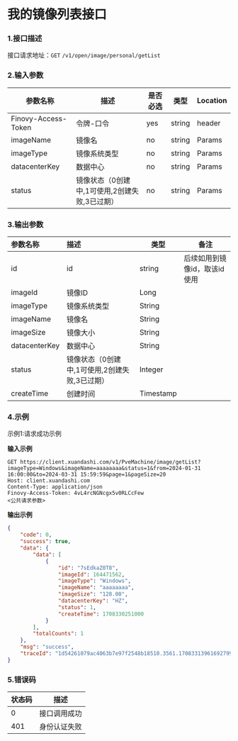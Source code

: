 # 我的镜像列表接口

### 1.接口描述 
接口请求地址：`GET` `/v1/open/image/personal/getList`

### 2.输入参数

| 参数名称              | 描述   | 是否必选 | 类型     | Location |
|-------------------|------|------|--------|----------|
| Finovy-Access-Token | 令牌-口令                                     | yes  | string | header |
| imageName | 镜像名                                        | no | string | Params |
| imageType | 镜像系统类型 | no | string | Params |
| datacenterKey | 数据中心 | no | string | Params |
| status | 镜像状态（0创建中,1可使用,2创建失败,3已过期） | no | string | Params |

### 3.输出参数

| 参数名称      | 描述                                          | 类型      | 备注                                        |
| :------------ | :-------------------------------------------- | --------- | ------------------------------------------- |
| id            | id                                            | string    | 后续如用到镜像id，取该id使用 |
| imageId       | 镜像ID                                        | Long      |                                             |
| imageType     | 镜像系统类型                                  | String    |                                             |
| imageName     | 镜像名                                        | String    |                                             |
| imageSize     | 镜像大小                                      | String    |                                             |
| datacenterKey | 数据中心                                      | String    |                                             |
| status        | 镜像状态（0创建中,1可使用,2创建失败,3已过期） | Integer   |                                             |
| createTime    | 创建时间                                      | Timestamp |                                             |


### 4.示例
示例1:请求成功示例

**输入示例**

```text
GET https://client.xuandashi.com/v1/PveMachine/image/getList?imageType=Windows&imageName=aaaaaaaa&status=1&from=2024-01-31 16:00:00&to=2024-03-31 15:59:59&page=1&pageSize=20
Host: client.xuandashi.com
Content-Type: application/json
Finovy-Access-Token: 4vL4rcNGNcgx5v0RLCcFew
<公共请求参数>
```

**输出示例**

```json
{
    "code": 0,
    "success": true,
    "data": {
        "data": [
            {
                "id": "7sEdkaZ0T8",
                "imageId": 164471562,
                "imageType": "Windows",
                "imageName": "aaaaaaaa",
                "imageSize": "128.00",
                "datacenterKey": "HZ",
                "status": 1,
                "createTime": 1708330251000
            }
        ],
        "totalCounts": 1
    },
    "msg": "success",
    "traceId": "1d54261079ac4063b7e97f2548b18510.3561.17083313961692799"
}
```

### 5.错误码

| 状态码 | 描述         |
| ------ | ------------ |
| 0      | 接口调用成功 |
| 401    | 身份认证失败 |

